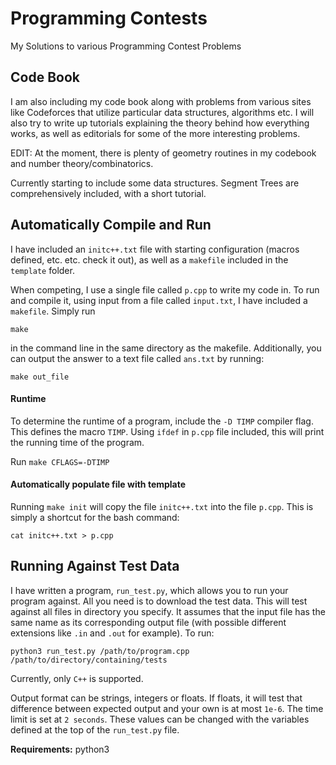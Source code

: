 # Programming Contests
My Solutions to various Programming Contest Problems

## Code Book

I am also including my code book along with problems from various sites like Codeforces that utilize particular data structures, algorithms etc. I will also try to write up tutorials explaining the theory behind how everything works, as well as editorials for some of the more interesting problems.

EDIT: At the moment, there is plenty of geometry routines in my codebook and number theory/combinatorics.

Currently starting to include some data structures. Segment Trees are comprehensively included, with a short tutorial. 

## Automatically Compile and Run

I have included an `initc++.txt` file  with starting configuration (macros defined, etc. etc. check it out), as well as a `makefile` included in the `template` folder.

When competing, I use a single file called `p.cpp` to write my code in. To run and compile it, using input from a file called `input.txt`, I have included a `makefile`. Simply run

`make`

in the command line in the same directory as the makefile. Additionally, you can output the answer to a text file called `ans.txt` by running:

`make out_file`

#### Runtime

To determine the runtime of a program, include the `-D TIMP` compiler flag. This defines the macro `TIMP`. Using `ifdef` in `p.cpp` file included, this will print the running time of the program.

Run `make CFLAGS=-DTIMP`

#### Automatically populate file with template

Running `make init` will copy the file `initc++.txt` into the file `p.cpp`. This is simply a shortcut for the bash command:

`cat initc++.txt > p.cpp`

## Running Against Test Data

I have written a program, `run_test.py`, which allows you to run your program against. All you need is to download the test data. This will test against all files in directory you specify. It assumes that the input file has the same name as its corresponding output file (with possible different extensions like `.in` and `.out` for example). To run:

```
python3 run_test.py /path/to/program.cpp /path/to/directory/containing/tests
```

Currently, only `C++` is supported.

Output format can be strings, integers or floats. If floats, it will test that difference between expected output and your own is at most `1e-6`. The time limit is set at `2 seconds`. These values can be changed with the variables defined at the top of the `run_test.py` file.

**Requirements:** python3
